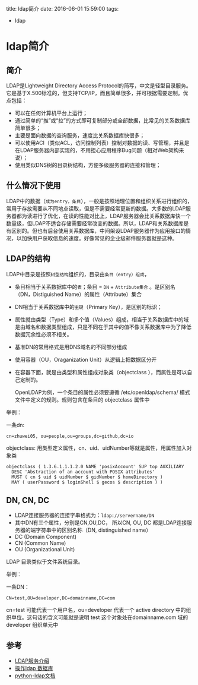 title: ldap简介
date: 2016-06-01 15:59:00
tags:
- ldap

# ldap简介

## 简介

LDAP是Lightweight Directory Access Protocol的简写，中文是轻型目录服务。它是基于X.500标准的，但支持TCP/IP，而且简单很多，并可根据需要定制。优点包括：

* 可以在任何计算机平台上运行；
* 通过简单的“推”或“拉”的方式即可复制部分或全部数据，比常见的关系数据库简单很多；
* 主要是面向数据的查询服务，速度比关系数据库快很多；
* 可以使用ACI（类似ACL，访问控制列表）控制对数据的读、写管理，并且是在LDAP服务器内部实现的，不用担心应用程序Bug问题（相对Web架构来说）；
* 使用类似DNS树的目录树结构，方便多级服务器的连接和管理；

## 什么情况下使用
   
LDAP中的数据（`成为entry，条目`），一般是按照地理位置和组织关系进行组织的，常用于存放需要从不同地点读取，但是不需要经常更新的数据。大多数的LDAP服务器都为读进行了优化，在读的性能对比上，LDAP服务器会比关系数据库快一个数量级，但LDAP不适合存储需要经常改变的数据。所以，LDAP和关系数据库是有区别的。但也有后台使用关系数据库，中间架设LDAP服务器作为应用接口的情况，以加快用户获取信息的速度。好像常见的企业级邮件服务器就是这种。

## LDAP的结构

LDAP中目录是按照`树型结构`组织的，目录由`条目（entry）组成`，

* 条目相当于关系数据库中的`表`；条目 = `DN` + `Attribute集合` 。是区别名（DN，Distiguished Name）的属性（Attribute）集合

* DN相当于关系数据库中的`主键`（Primary Key），是区别的标识；

* 属性就由类型（Type）和多个值（Values）组成，相当于关系数据库中的域是由域名和数据类型组成，只是不同在于其中的值不像关系数据库中为了降低数据冗余性必须不相关。

* 基准DN的常用格式是用DNS域名的不同部分组成
* 使用容器（OU，Oraganization Unit）从逻辑上把数据区分开

* 在容器下面，就是由类型和属性组成对象类（objectclass ），而属性是可以自己定制的。

	OpenLDAP为例，一个条目的属性必须要遵循 /etc/openldap/schema/ 模式文件中定义的规则。规则包含在条目的 objectclass 属性中

举例：

一条dn: 

	cn=zhuwei05, ou=people,ou=groups,dc=github,dc=io
	
	
objectclass: 用类型定义属性，cn、uid、uidNumber等就是属性，用属性加入对象类

	objectclass ( 1.3.6.1.1.1.2.0 NAME 'posixAccount' SUP top AUXILIARY
	  DESC 'Abstraction of an account with POSIX attributes'
	  MUST ( cn $ uid $ uidNumber $ gidNumber $ homeDirectory )
	  MAY ( userPassword $ loginShell $ gecos $ description ) )	
	

## DN, CN, DC

* LDAP连接服务器的连接字串格式为：`ldap://servername/DN`
* 其中DN有三个属性，分别是CN,OU,DC， 所以CN, OU, DC 都是LDAP连接服务器的端字符串中的区别名称（DN, distinguished name）
* DC (Domain Component)
* CN (Common Name)
* OU (Organizational Unit)

LDAP 目录类似于文件系统目录。

举例：

一条DN：

	CN=test,OU=developer,DC=domainname,DC=com 

cn=test 可能代表一个用户名，ou=developer 代表一个 active directory 中的组织单位。这句话的含义可能就是说明 test 这个对象处在domainname.com 域的 developer 组织单元中


	




## 参考

* [LDAP服务介绍](http://www.linuxfly.org/post/104/)
* [操作ldap 数据库](http://www.linuxfly.org/post/569/)
* [python-ldap文档](https://www.python-ldap.org/docs.html)